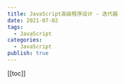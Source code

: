 ```yaml
---
title: JavaScript高级程序设计 - 迭代器
date: 2021-07-02
tags:
  - JavaScript
categories:
  - JavaScript
publish: true
---
```


[[toc]]

